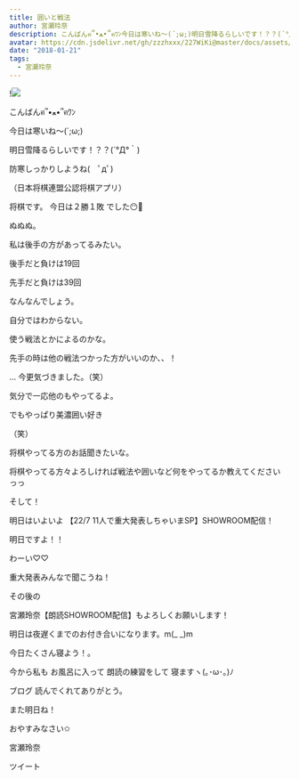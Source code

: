 ```yaml
---
title: 囲いと戦法
author: 宮瀬玲奈
description: こんばんฅ՞•ﻌ•՞ฅﾜﾝ今日は寒いね～(´;ω;)明日雪降るらしいです！？？(´°Д°｀)防寒しっかりしようね(　ﾟдﾟ)（日本将棋連盟公認将棋アプリ）将棋で...
avatar: https://cdn.jsdelivr.net/gh/zzzhxxx/227WiKi@master/docs/assets/photo/avatar/reina.jpg
date: "2018-01-21"
tags:
  - 宮瀬玲奈
---
```


!![](https://cdn.jsdelivr.net/gh/zzzhxxx/227WiKi-image@master/blog-image/reina-2018-01-21_1.jpg)



  こんばんฅ՞•ﻌ•՞ฅﾜﾝ





今日は寒いね～(´;ω;)




明日雪降るらしいです！？？(´°Д°｀)



防寒しっかりしようね(　ﾟдﾟ)











（日本将棋連盟公認将棋アプリ）




将棋です。
今日は２勝１敗 でした😶💭



ぬぬぬ。






私は後手の方があってるみたい。



後手だと負けは19回

先手だと負けは39回




なんなんでしょう。



自分ではわからない。




使う戦法とかによるのかな。



先手の時は他の戦法つかった方がいいのか、、！




...
今更気づきました。（笑）






気分で一応他のもやってるよ。

でもやっぱり美濃囲い好き


（笑）








将棋やってる方のお話聞きたいな。

将棋やってる方々よろしければ戦法や囲いなど何をやってるか教えてください っっ















そして！



明日はいよいよ
【22/7 11人で重大発表しちゃいまSP】SHOWROOM配信！



明日ですよ！！

わーい♡♡



重大発表みんなで聞こうね！




その後の

宮瀬玲奈【朗読SHOWROOM配信】もよろしくお願いします！



明日は夜遅くまでのお付き合いになります。m(_ _)m







今日たくさん寝よう！。





今から私も
お風呂に入って
朗読の練習をして
寝ますヽ(｡･ω･｡)ﾉ






ブログ
読んでくれてありがとう。



また明日ね！


おやすみなさい✩




宮瀬玲奈


ツイート



